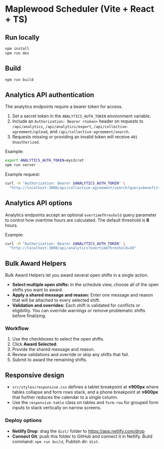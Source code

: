 # Maplewood Scheduler (Vite + React + TS)

## Run locally

```bash
npm install
npm run dev
```

## Build

```bash
npm run build
```

## Analytics API authentication

The analytics endpoints require a bearer token for access.

1. Set a secret token in the `ANALYTICS_AUTH_TOKEN` environment variable.
2. Include an `Authorization: Bearer <token>` header on requests to `/api/analytics`, `/api/analytics/export`, `/api/collective-agreement/upload`, and `/api/collective-agreement/search`.
3. Requests missing or providing an invalid token will receive `401 Unauthorized`.

Example:

```bash
export ANALYTICS_AUTH_TOKEN=mys3cret
npm run server
```

Example request:

```bash
curl -H "Authorization: Bearer $ANALYTICS_AUTH_TOKEN" \
  "http://localhost:3000/api/collective-agreement/search?query=benefits"
```

## Analytics API options

Analytics endpoints accept an optional `overtimeThreshold` query parameter to
control how overtime hours are calculated. The default threshold is **8** hours.

Example:

```bash
curl -H "Authorization: Bearer $ANALYTICS_AUTH_TOKEN" \
  "http://localhost:3000/api/analytics?overtimeThreshold=10"
```

## Bulk Award Helpers

Bulk Award Helpers let you award several open shifts in a single action.

- **Select multiple open shifts:** In the schedule view, choose all of the open shifts you want to award.
- **Apply a shared message and reason:** Enter one message and reason that will be attached to every selected shift.
- **Validation and overrides:** Each shift is validated for conflicts or eligibility. You can override warnings or remove problematic shifts before finalizing.

### Workflow
1. Use the checkboxes to select the open shifts.
2. Click **Award Selected**.
3. Provide the shared message and reason.
4. Review validations and override or skip any shifts that fail.
5. Submit to award the remaining shifts.

## Responsive design

- `src/styles/responsive.css` defines a tablet breakpoint at **≤900px** where tables collapse and form rows stack, and a phone breakpoint at **≤600px** that further reduces the calendar to a single column.
- Use the `responsive-table` class on tables and `form-row` for grouped form inputs to stack vertically on narrow screens.

### Deploy options

- **Netlify Drop**: drag the `dist/` folder to https://app.netlify.com/drop
- **Connect Git**: push this folder to GitHub and connect it in Netlify. Build command: `npm run build`, Publish dir: `dist`.
